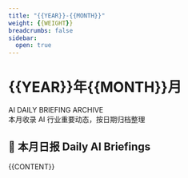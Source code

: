 ```yaml
---
title: "{{YEAR}}-{{MONTH}}"
weight: {{WEIGHT}}
breadcrumbs: false
sidebar:
  open: true
---
```


<div class="newspaper-month-header border-b-4 border-double border-gray-900 dark:border-gray-100 pb-6 mb-8">
  <div class="text-center">
    <h1 class="text-4xl md:text-5xl font-bold font-serif mb-2 text-gray-900 dark:text-gray-100">
      {{YEAR}}年{{MONTH}}月
    </h1>
    <div class="text-lg md:text-xl text-gray-600 dark:text-gray-400 italic mb-4">
      AI DAILY BRIEFING ARCHIVE
    </div>
    <div class="text-gray-600 dark:text-gray-400">
      本月收录 AI 行业重要动态，按日期归档整理
    </div>
  </div>
</div>

<div class="newspaper-daily-list mt-12">
  <h2 class="text-2xl font-bold mb-6 font-serif flex items-center">
    <span class="mr-3">📰</span>
    本月日报
    <span class="ml-auto text-sm font-normal text-gray-500">
      Daily AI Briefings
    </span>
  </h2>
  
  <div class="newspaper-articles-grid">
    {{CONTENT}}
  </div>
</div>

<style>
/* 报纸风格日报列表 */
.newspaper-articles-grid > div {
  @apply border-l-4 border-gray-300 dark:border-gray-600 pl-6 py-4 mb-4 relative;
  background: linear-gradient(90deg, 
    rgba(59, 130, 246, 0.02) 0%, 
    rgba(59, 130, 246, 0.01) 20%, 
    transparent 100%
  );
  transition: all 0.3s cubic-bezier(0.4, 0, 0.2, 1);
  position: relative;
}

.dark .newspaper-articles-grid > div {
  background: linear-gradient(90deg, 
    rgba(59, 130, 246, 0.08) 0%, 
    rgba(59, 130, 246, 0.02) 20%, 
    transparent 100%
  );
}

.newspaper-articles-grid > div:hover {
  @apply border-l-4 border-blue-600 pl-8;
  background: linear-gradient(90deg, 
    rgba(59, 130, 246, 0.1) 0%, 
    rgba(59, 130, 246, 0.03) 30%, 
    transparent 100%
  );
  transform: translateX(4px);
}

/* 日期标记 */
.newspaper-articles-grid > div::before {
  content: "📅";
  @apply absolute -left-2 top-4 text-lg;
  z-index: 1;
}

/* 链接样式 */
.newspaper-articles-grid a {
  @apply text-gray-900 dark:text-gray-100 font-semibold text-lg no-underline;
  transition: all 0.2s ease;
  display: block;
  font-family: 'Times New Roman', serif;
}

.newspaper-articles-grid a:hover {
  @apply text-blue-600 dark:text-blue-400;
  text-shadow: 0 1px 2px rgba(0, 0, 0, 0.1);
}

/* 添加期刊样式的编号 */
.newspaper-articles-grid > div {
  counter-increment: article-counter;
}

.newspaper-articles-grid::before {
  counter-reset: article-counter;
  content: "";
}

.newspaper-articles-grid > div::after {
  content: "第 " counter(article-counter) " 期";
  @apply absolute right-4 top-4 text-xs text-gray-400 dark:text-gray-500 font-mono;
  background: rgba(255, 255, 255, 0.8);
  padding: 2px 6px;
  border-radius: 3px;
  border: 1px solid rgba(0, 0, 0, 0.1);
}

.dark .newspaper-articles-grid > div::after {
  background: rgba(0, 0, 0, 0.6);
  border-color: rgba(255, 255, 255, 0.1);
}

/* 分隔线效果 */
.newspaper-articles-grid > div:not(:last-child) {
  border-bottom: 1px dashed rgba(0, 0, 0, 0.1);
  padding-bottom: 1rem;
  margin-bottom: 1rem;
}

.dark .newspaper-articles-grid > div:not(:last-child) {
  border-bottom-color: rgba(255, 255, 255, 0.1);
}

/* 响应式调整 */
@media (max-width: 768px) {
  .newspaper-month-header h1 {
    @apply text-3xl;
  }
  
  .newspaper-articles-grid > div {
    @apply pl-4;
  }
  
  .newspaper-articles-grid > div:hover {
    @apply pl-6;
    transform: translateX(2px);
  }
  
  .newspaper-articles-grid a {
    @apply text-base;
  }
}

/* 加载动画 */
.newspaper-articles-grid > div {
  opacity: 0;
  animation: fadeInUp 0.6s ease forwards;
}

.newspaper-articles-grid > div:nth-child(1) { animation-delay: 0.1s; }
.newspaper-articles-grid > div:nth-child(2) { animation-delay: 0.2s; }
.newspaper-articles-grid > div:nth-child(3) { animation-delay: 0.3s; }
.newspaper-articles-grid > div:nth-child(4) { animation-delay: 0.4s; }
.newspaper-articles-grid > div:nth-child(5) { animation-delay: 0.5s; }

@keyframes fadeInUp {
  from {
    opacity: 0;
    transform: translateY(20px);
  }
  to {
    opacity: 1;
    transform: translateY(0);
  }
}
</style>
